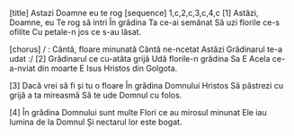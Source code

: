[title] Astazi Doamne eu te rog
[sequence] 1,c,2,c,3,c,4,c
[1]
Astăzi, Doamne, eu Te rog să intri
În grădina Ta ce-ai semănat
Să uzi florile ce-s ofilite
Cu petale-n jos ce s-au lăsat.

[chorus]
/ : Cântă, floare minunată
Cântă ne-ncetat
Astăzi Grădinarul te-a udat :/
[2]
Grădinarul ce cu-atâta grijă
Udă florile-n grădina Sa
E Acela ce-a-nviat din moarte
E Isus Hristos din Golgota.

[3]
Dacă vrei să fi și tu o floare
În grădina Domnului Hristos
Să păstrezi cu grijă a ta mireasmă
Să te ude Domnul cu folos.

[4]
În grădina Domnului sunt multe
Flori ce au mirosul minunat
Ele iau lumina de la Domnul
Și nectarul lor este bogat.

